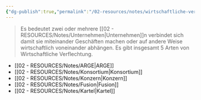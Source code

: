 ```yaml
---
{"dg-publish":true,"permalink":"/02-resources/notes/wirtschaftliche-verflechtung/","tags":["GFN/prüfungsrelevant/AP1","GFN/LF01","BWL"],"noteIcon":"","updated":"2025-09-05T10:12:32.775+02:00"}
---
```


>Es bedeutet zwei oder mehrere [[02 - RESOURCES/Notes/Unternehmen\|Unternehmen]]n verbindet sich damit sie miteinander Geschäften machen oder auf andere Weise wirtschaftlich voneinander abhängen. Es gibt insgesamt 5 Arten von Wirtschaftliche Verflechtung.

- [[02 - RESOURCES/Notes/ARGE\|ARGE]]
- [[02 - RESOURCES/Notes/Konsortium\|Konsortium]]
- [[02 - RESOURCES/Notes/Konzern\|Konzern]]
- [[02 - RESOURCES/Notes/Fusion\|Fusion]]
- [[02 - RESOURCES/Notes/Kartel\|Kartel]]